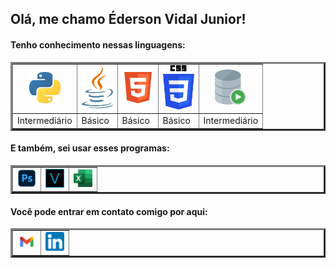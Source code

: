 <h2> Olá, me chamo Éderson Vidal Junior! </h2>

<h4>Tenho conhecimento nessas linguagens:</h4>
<table border="3">

  <tr align="center">
    <td><img src="https://github.com/Dunkode/Dunkode/blob/main/rep/Python.png" width= "50"></td>
    <td><img src="https://github.com/Dunkode/Dunkode/blob/main/rep/java.png" width= "50" >
    <td><img src="https://github.com/Dunkode/Dunkode/blob/main/rep/html5.png" width= "50">
    <td><img src="https://github.com/Dunkode/Dunkode/blob/main/rep/css3.png" width= "50" >
    <td><img src="https://github.com/Dunkode/Dunkode/blob/main/rep/oracle-sql.png" width= "50" >
  </tr>
  
  <tr>
  <td>Intermediário</td>
  <td>Básico</td>
  <td>Básico</td>
  <td>Básico</td>
  <td>Intermediário</td>
  </tr>
  
</table>

<h4>E também, sei usar esses programas:</h4>
<table border="3">
<tr align="center">
    <td><img src="https://github.com/Dunkode/Dunkode/blob/main/rep/photoshop.png" width= "30"></td>
    <td><img src="https://github.com/Dunkode/Dunkode/blob/main/rep/vegas.png" width= "30" ></td>
    <td><img src="https://github.com/Dunkode/Dunkode/blob/main/rep/excel.png" width= "30"></td>
  </tr>
  
</table>


<h4>Você pode entrar em contato comigo por aqui:</h4>
<table border="3">
<tr align="center">
    <td>
      <a href="edersonvidal137@gmail.com"><img src="https://github.com/Dunkode/Dunkode/blob/main/rep/gmail.png" width= "30"></a></td>
    <td>
  <a href="https://www.linkedin.com/in/edersonvidal/"><img src="https://github.com/Dunkode/Dunkode/blob/main/rep/linkedin.png" width= "30" ></a></td>
  </tr>
  
</table>
  
<!---
Dunkode/Dunkode is a ✨ special ✨ repository because its `README.md` (this file) appears on your GitHub profile.
You can click the Preview link to take a look at your changes.
--->
